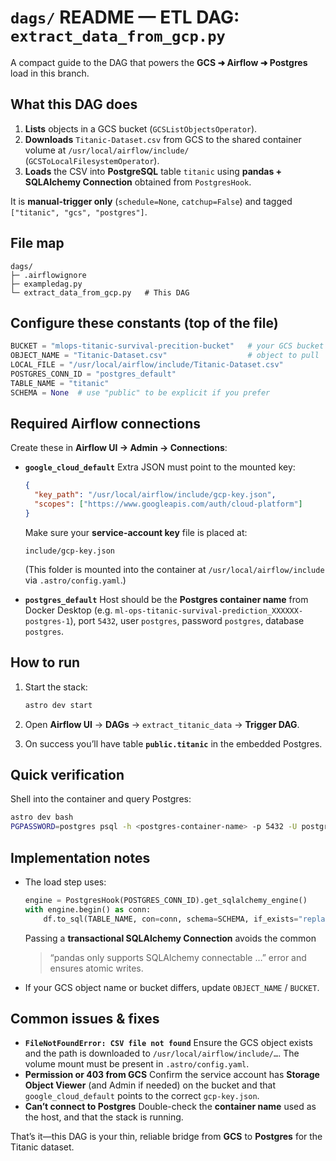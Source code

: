 # `dags/` README — ETL DAG: `extract_data_from_gcp.py`

A compact guide to the DAG that powers the **GCS ➜ Airflow ➜ Postgres** load in this branch.

## What this DAG does

1. **Lists** objects in a GCS bucket (`GCSListObjectsOperator`).
2. **Downloads** `Titanic-Dataset.csv` from GCS to the shared container volume at `/usr/local/airflow/include/` (`GCSToLocalFilesystemOperator`).
3. **Loads** the CSV into **PostgreSQL** table `titanic` using **pandas + SQLAlchemy Connection** obtained from `PostgresHook`.

It is **manual-trigger only** (`schedule=None`, `catchup=False`) and tagged `["titanic", "gcs", "postgres"]`.

## File map

```text
dags/
├─ .airflowignore
├─ exampledag.py
└─ extract_data_from_gcp.py   # This DAG
```

## Configure these constants (top of the file)

```python
BUCKET = "mlops-titanic-survival-precition-bucket"   # your GCS bucket
OBJECT_NAME = "Titanic-Dataset.csv"                  # object to pull
LOCAL_FILE = "/usr/local/airflow/include/Titanic-Dataset.csv"
POSTGRES_CONN_ID = "postgres_default"
TABLE_NAME = "titanic"
SCHEMA = None  # use "public" to be explicit if you prefer
```

## Required Airflow connections

Create these in **Airflow UI → Admin → Connections**:

* **`google_cloud_default`**
  Extra JSON must point to the mounted key:

  ```json
  {
    "key_path": "/usr/local/airflow/include/gcp-key.json",
    "scopes": ["https://www.googleapis.com/auth/cloud-platform"]
  }
  ```

  Make sure your **service-account key** file is placed at:

  ```
  include/gcp-key.json
  ```

  (This folder is mounted into the container at `/usr/local/airflow/include` via `.astro/config.yaml`.)

* **`postgres_default`**
  Host should be the **Postgres container name** from Docker Desktop (e.g. `ml-ops-titanic-survival-prediction_XXXXXX-postgres-1`), port `5432`, user `postgres`, password `postgres`, database `postgres`.

## How to run

1. Start the stack:

   ```bash
   astro dev start
   ```
2. Open **Airflow UI** → **DAGs** → `extract_titanic_data` → **Trigger DAG**.
3. On success you’ll have table **`public.titanic`** in the embedded Postgres.

## Quick verification

Shell into the container and query Postgres:

```bash
astro dev bash
PGPASSWORD=postgres psql -h <postgres-container-name> -p 5432 -U postgres -d postgres -c "SELECT * FROM public.titanic LIMIT 5;"
```

## Implementation notes

* The load step uses:

  ```python
  engine = PostgresHook(POSTGRES_CONN_ID).get_sqlalchemy_engine()
  with engine.begin() as conn:
      df.to_sql(TABLE_NAME, con=conn, schema=SCHEMA, if_exists="replace", index=False, method="multi", chunksize=1000)
  ```

  Passing a **transactional SQLAlchemy Connection** avoids the common

  > “pandas only supports SQLAlchemy connectable …”
  > error and ensures atomic writes.
* If your GCS object name or bucket differs, update `OBJECT_NAME` / `BUCKET`.

## Common issues & fixes

* **`FileNotFoundError: CSV file not found`**
  Ensure the GCS object exists and the path is downloaded to `/usr/local/airflow/include/…`. The volume mount must be present in `.astro/config.yaml`.
* **Permission or 403 from GCS**
  Confirm the service account has **Storage Object Viewer** (and Admin if needed) on the bucket and that `google_cloud_default` points to the correct `gcp-key.json`.
* **Can’t connect to Postgres**
  Double-check the **container name** used as the host, and that the stack is running.

That’s it—this DAG is your thin, reliable bridge from **GCS** to **Postgres** for the Titanic dataset.